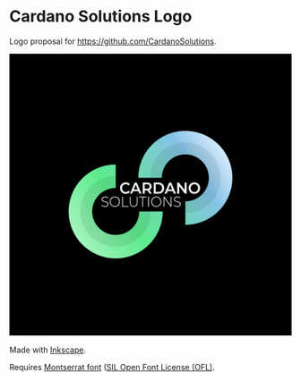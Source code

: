 # Cardano Solutions Logo

Logo proposal for https://github.com/CardanoSolutions.

![Cardano Solutions Logo](/CardanoSolutions.png?raw=true)

Made with [Inkscape](https://inkscape.org/).

Requires [Montserrat font](https://fonts.google.com/specimen/Montserrat) ([SIL Open Font License (OFL)](https://scripts.sil.org/cms/scripts/page.php?site_id=nrsi&id=OFL).
